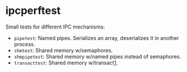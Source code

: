 # ipcperftest

Small tests for different IPC mechanisms:

* `pipetest`: Named pipes. Serializes an array, deserializes it in another process.
* `shmtest`: Shared memory w/semaphores.
* `shmpipetest`: Shared memory w/named pipes instead of semaphores.
* `transacttest`: Shared memory w/transact[1].

[1]: https://github.com/lhchavez/transact
